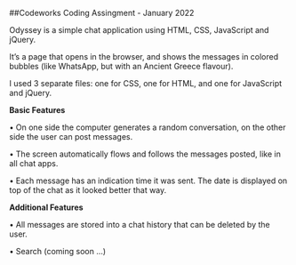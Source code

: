 
##Codeworks Coding Assingment - January 2022

Odyssey is a simple chat application using HTML, CSS, JavaScript and jQuery.

It’s a page that opens in the browser, and shows the messages in colored bubbles (like WhatsApp, but with an Ancient Greece flavour).

I used 3 separate files: one for CSS, one for HTML, and one for JavaScript and jQuery.

**Basic Features**

•	On one side the computer generates a random conversation, on the other side the user can post messages.

•	The screen automatically flows and follows the messages posted, like in all chat apps.

•	Each message has an indication time it was sent. The date is displayed on top of the chat as it looked better that way. 

**Additional Features**

•	All messages are stored into a chat history that can be deleted by the user.

•	Search (coming soon ...)